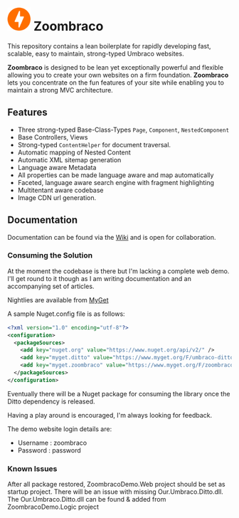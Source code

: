 # <img src="build/assets/logo/zoombraco-64.png" width="52" height="52"/> Zoombraco

This repository contains a lean boilerplate for rapidly developing fast, scalable, easy to maintain, strong-typed Umbraco websites. 



**Zoombraco** is designed to be lean yet exceptionally powerful and flexible allowing you to create your own websites on a firm foundation. **Zoombraco** lets you concentrate on the fun features of your site while enabling you to maintain a strong MVC architecture.

## Features

 - Three strong-typed Base-Class-Types `Page`, `Component`, `NestedComponent`
 - Base Controllers, Views
 - Strong-typed `ContentHelper` for document traversal.
 - Automatic mapping of Nested Content
 - Automatic XML sitemap generation
 - Language aware Metadata
 - All properties can be made language aware and map automatically
 - Faceted, language aware search engine with fragment highlighting
 - Multitentant aware codebase
 - Image CDN url generation.

## Documentation

Documentation can be found via the [Wiki](https://github.com/JimBobSquarePants/Zoombraco/wiki) and is open for collaboration.

### Consuming the Solution

At the moment the codebase is there but I'm lacking a complete web demo. I'll get round to it though as I am writing documentation and an accompanying set of articles.

Nightlies are available from [MyGet](https://www.myget.org/gallery/zoombraco)

A sample Nuget.config file is as follows:

```xml
<?xml version="1.0" encoding="utf-8"?>
<configuration>
  <packageSources>
    <add key="nuget.org" value="https://www.nuget.org/api/v2/" />
    <add key="myget.ditto" value="https://www.myget.org/F/umbraco-ditto/" />
    <add key="myget.zoombraco" value="https://www.myget.org/F/zoombraco/api/v3/index.json"/>
  </packageSources>
</configuration>
```

Eventually there will be a Nuget package for consuming the library once the Ditto dependency is released.

Having a play around is encouraged, I'm always looking for feedback.

The demo website login details are:
 - Username : zoombraco
 - Password : password

### Known Issues
After all package restored, ZoombracoDemo.Web project should be set as startup project.
There will be an issue with missing Our.Umbraco.Ditto.dll.
The Our.Umbraco.Ditto.dll can be found & added from ZoombracoDemo.Logic project